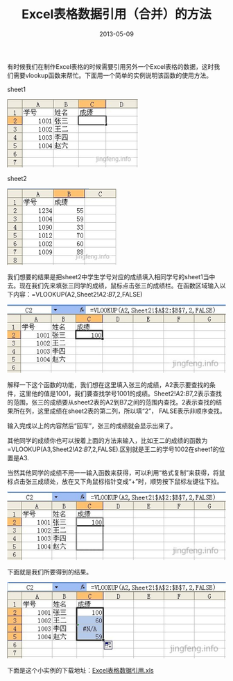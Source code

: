 ﻿---
title: "Excel表格数据引用（合并）的方法"
date: 2013-05-09
categories: 
  - "software_programming"
tags: 
  - "excel"
  - "数据"
---

有时候我们在制作Excel表格的时候需要引用另外一个Excel表格的数据，这时我们需要vlookup函数来帮忙。下面用一个简单的实例说明该函数的使用方法。

sheet1

![sheet1](/images/8723552052_d7e2fc2dd4_z.jpg)

sheet2

![sheet2](/images/8723552040_a8df0b538d_z.jpg)

我们想要的结果是把sheet2中学生学号对应的成绩填入相同学号的sheet1当中去。现在我们先来填张三同学的成绩，鼠标点击张三的成绩栏。在函数区域输入以下内容：=VLOOKUP(A2,Sheet2!$A$2:$B$7,2,FALSE)

![vlookup函数](/images/8722431205_37f91d7683_z.jpg)

解释一下这个函数的功能，我们想在这里填入张三的成绩，A2表示要查找的条件，这里他的值是1001，我们要查找学号1001的成绩。Sheet2!$A$2:$B$7,2表示查找的范围，张三的成绩要从sheet2表的A2到B7之间的范围内查找。2表示查找的结果所在列，这里成绩在sheet2表的第二列，所以填“2”， FALSE表示非顺序查找。

输入完成以上的内容然后“回车”，张三的成绩就会显示出来了。

其他同学的成绩你也可以按着上面的方法来输入，比如王二的成绩的函数为=VLOOKUP(A3,Sheet2!$A$2:$B$7,2,FALSE).区别就是王二的学号1002在sheet1的位置是A3.

当然其他同学的成绩不用一一输入函数来获得，可以利用“格式复制”来获得，将鼠标点击张三成绩处，放在又下角鼠标指针变成“+”时，顺势按下鼠标左键往下拉。

![格式复制](/images/8723552014_9809c90815_z.jpg)

下面就是我们所要得到的结果。

![结果](/images/8723552170_ebc506949a_z.jpg)

下面是这个小实例的下载地址：[Excel表格数据引用.xls](https://docs.google.com/file/d/0BylPy_4csyrXX0JrNEpSYmJweUk/edit?usp=sharing)
